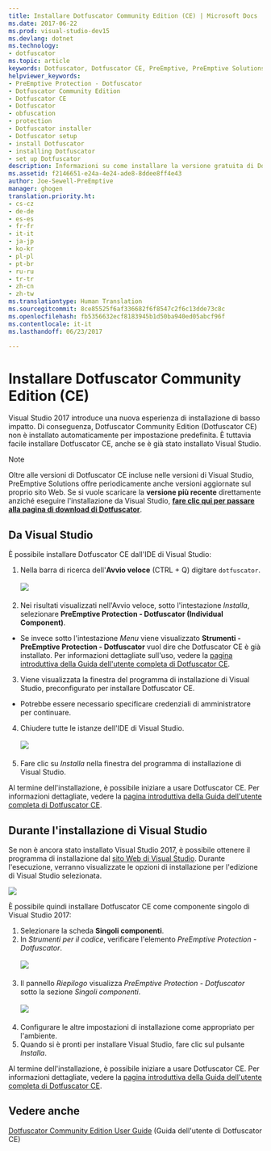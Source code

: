 ```yaml
---
title: Installare Dotfuscator Community Edition (CE) | Microsoft Docs
ms.date: 2017-06-22
ms.prod: visual-studio-dev15
ms.devlang: dotnet
ms.technology:
- dotfuscator
ms.topic: article
keywords: Dotfuscator, Dotfuscator CE, PreEmptive, PreEmptive Solutions, PreEmptive Protection, protezione, edizione community, offuscamento, .NET, gratuito, Visual Studio 2017, installare
helpviewer_keywords:
- PreEmptive Protection - Dotfuscator
- Dotfuscator Community Edition
- Dotfuscator CE
- Dotfuscator
- obfuscation
- protection
- Dotfuscator installer
- Dotfuscator setup
- install Dotfuscator
- installing Dotfuscator
- set up Dotfuscator
description: Informazioni su come installare la versione gratuita di Dotfuscator Community Edition inclusa in Visual Studio 2017.
ms.assetid: f2146651-e24a-4e24-ade8-8ddee8ff4e43
author: Joe-Sewell-PreEmptive
manager: ghogen
translation.priority.ht:
- cs-cz
- de-de
- es-es
- fr-fr
- it-it
- ja-jp
- ko-kr
- pl-pl
- pt-br
- ru-ru
- tr-tr
- zh-cn
- zh-tw
ms.translationtype: Human Translation
ms.sourcegitcommit: 8ce85525f6af336682f6f8547c2f6c13dde73c8c
ms.openlocfilehash: fb5356632ecf8183945b1d50ba940ed05abcf96f
ms.contentlocale: it-it
ms.lasthandoff: 06/23/2017

---
```


# <a name="install-dotfuscator-community-edition-ce"></a>Installare Dotfuscator Community Edition (CE)

Visual Studio 2017 introduce una nuova esperienza di installazione di basso impatto.
Di conseguenza, Dotfuscator Community Edition (Dotfuscator CE) non è installato automaticamente per impostazione predefinita.
È tuttavia facile installare Dotfuscator CE, anche se è già stato installato Visual Studio.

> [!NOTE]
> Oltre alle versioni di Dotfuscator CE incluse nelle versioni di Visual Studio, PreEmptive Solutions offre periodicamente anche versioni aggiornate sul proprio sito Web.
> Se si vuole scaricare la **versione più recente** direttamente anziché eseguire l'installazione da Visual Studio,  **[fare clic qui per passare alla pagina di download di Dotfuscator][download]**.

## <a name="within-visual-studio"></a>Da Visual Studio

È possibile installare Dotfuscator CE dall'IDE di Visual Studio:

1. Nella barra di ricerca dell'**Avvio veloce** (CTRL + Q) digitare `dotfuscator`. <br/> <br/> ![](media/install_from_vs_12.png) <br/> <br/>
2. Nei risultati visualizzati nell'Avvio veloce, sotto l'intestazione *Installa*, selezionare **PreEmptive Protection - Dotfuscator (Individual Component)**.
  * Se invece sotto l'intestazione *Menu* viene visualizzato **Strumenti - PreEmptive Protection - Dotfuscator** vuol dire che Dotfuscator CE è già installato. Per informazioni dettagliate sull'uso, vedere la [pagina introduttiva della Guida dell'utente completa di Dotfuscator CE][get-started].
3. Viene visualizzata la finestra del programma di installazione di Visual Studio, preconfigurato per installare Dotfuscator CE.
  * Potrebbe essere necessario specificare credenziali di amministratore per continuare.
4. Chiudere tutte le istanze dell'IDE di Visual Studio. <br/> <br/> ![](media/install_from_vs_345.png) <br/> <br/>
5. Fare clic su *Installa* nella finestra del programma di installazione di Visual Studio.

Al termine dell'installazione, è possibile iniziare a usare Dotfuscator CE. Per informazioni dettagliate, vedere la [pagina introduttiva della Guida dell'utente completa di Dotfuscator CE][get-started].

## <a name="during-visual-studio-installation"></a>Durante l'installazione di Visual Studio

Se non è ancora stato installato Visual Studio 2017, è possibile ottenere il programma di installazione dal [sito Web di Visual Studio][2017-install].
Durante l'esecuzione, verranno visualizzate le opzioni di installazione per l'edizione di Visual Studio selezionata.

![](media/install_ui.png)

È possibile quindi installare Dotfuscator CE come componente singolo di Visual Studio 2017:

1. Selezionare la scheda **Singoli componenti**.
2. In *Strumenti per il codice*, verificare l'elemento *PreEmptive Protection - Dotfuscator*.<br/> <br/> ![](media/install_individually_12.png) <br/> <br/>
3. Il pannello *Riepilogo* visualizza *PreEmptive Protection - Dotfuscator* sotto la sezione *Singoli componenti*. <br/> <br/> ![](media/install_individually_3.png) <br/> <br/>
4. Configurare le altre impostazioni di installazione come appropriato per l'ambiente.
5. Quando si è pronti per installare Visual Studio, fare clic sul pulsante *Installa*.

Al termine dell'installazione, è possibile iniziare a usare Dotfuscator CE. Per informazioni dettagliate, vedere la [pagina introduttiva della Guida dell'utente completa di Dotfuscator CE][get-started].

## <a name="see-also"></a>Vedere anche

[Dotfuscator Community Edition User Guide][full] (Guida dell'utente di Dotfuscator CE)

<!-- Copyright © 2017 PreEmptive Solutions, LLC -->

[2017-install]: https://www.visualstudio.com/downloads/#vs-2017
[get-started]: https://www.preemptive.com/dotfuscator/ce/docs/help/gui_getstarted.html

[download]: https://www.preemptive.com/products/dotfuscator/downloads

[full]: https://www.preemptive.com/dotfuscator/ce/docs/help/intro_install.html

